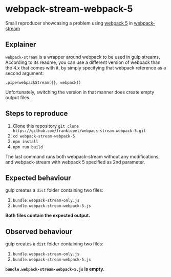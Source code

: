 # webpack-stream-webpack-5
Small reproducer showcasing a problem using [webpack 5](https://github.com/webpack/webpack) in [webpack-stream](https://github.com/shama/webpack-stream)

## Explainer

`webpack-stream` is a wrapper around webpack to be used in gulp streams. 
According to its readme, you can use a different version of webpack than the 4.x that comes with it, 
by simply specifying that webpack reference as a second argument:

    .pipe(webpackStream({}, webpack))

Unfortunately, switching the version in that manner does create empty output files.

## Steps to reproduce

1. Clone this repository `git clone https://github.com/franktopel/webpack-stream-webpack-5.git`
2. `cd webpack-stream-webpack-5`
3. `npm install`
4. `npm run build`

The last command runs both webpack-stream without any modifications, and webpack-stream with webpack 5 specified as 2nd parameter.

## Expected behaviour

gulp creates a `dist` folder containing two files:

1. `bundle.webpack-stream-only.js`
2. `bundle.webpack-stream-webpack-5.js`

**Both files contain the expected output.**

## Observed behaviour

gulp creates a `dist` folder containing two files:

1. `bundle.webpack-stream-only.js`
2. `bundle.webpack-stream-webpack-5.js`

**`bundle.webpack-stream-webpack-5.js` is empty.**
